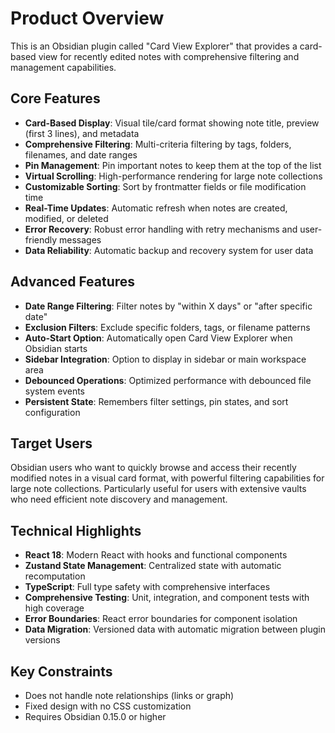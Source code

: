 # Product Overview

This is an Obsidian plugin called "Card View Explorer" that provides a card-based view for recently edited notes with comprehensive filtering and management capabilities.

## Core Features
- **Card-Based Display**: Visual tile/card format showing note title, preview (first 3 lines), and metadata
- **Comprehensive Filtering**: Multi-criteria filtering by tags, folders, filenames, and date ranges
- **Pin Management**: Pin important notes to keep them at the top of the list
- **Virtual Scrolling**: High-performance rendering for large note collections
- **Customizable Sorting**: Sort by frontmatter fields or file modification time
- **Real-Time Updates**: Automatic refresh when notes are created, modified, or deleted
- **Error Recovery**: Robust error handling with retry mechanisms and user-friendly messages
- **Data Reliability**: Automatic backup and recovery system for user data

## Advanced Features
- **Date Range Filtering**: Filter notes by "within X days" or "after specific date"
- **Exclusion Filters**: Exclude specific folders, tags, or filename patterns
- **Auto-Start Option**: Automatically open Card View Explorer when Obsidian starts
- **Sidebar Integration**: Option to display in sidebar or main workspace area
- **Debounced Operations**: Optimized performance with debounced file system events
- **Persistent State**: Remembers filter settings, pin states, and sort configuration

## Target Users
Obsidian users who want to quickly browse and access their recently modified notes in a visual card format, with powerful filtering capabilities for large note collections. Particularly useful for users with extensive vaults who need efficient note discovery and management.

## Technical Highlights
- **React 18**: Modern React with hooks and functional components
- **Zustand State Management**: Centralized state with automatic recomputation
- **TypeScript**: Full type safety with comprehensive interfaces
- **Comprehensive Testing**: Unit, integration, and component tests with high coverage
- **Error Boundaries**: React error boundaries for component isolation
- **Data Migration**: Versioned data with automatic migration between plugin versions

## Key Constraints
- Does not handle note relationships (links or graph)
- Fixed design with no CSS customization
- Requires Obsidian 0.15.0 or higher
